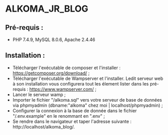 
# ALKOMA_JR_BLOG

## Pré-requis :

* PHP 7.4.9, MySQL 8.0.6, Apache 2.4.46

## Installation :

* Télécharger l'exécutable de composer et l'installer : https://getcomposer.org/download/ ;
* Télécharger l'exécutable de Wampserver et l'installer. Ledit serveur web à son installation vous configurera tout les élement lister dans les pré-requis : https://www.wampserver.com/ ;
* Lancer le serveur wamp ;
* Importer le fichier "/alkoma.sql" vers votre serveur de base de données via phpmyadmin (dbname:"alkoma" chez moi | localhost/phpmyadmin) ;
* Configurer la connexion à la base de donnée dans le fichier "/.env.example" en le renommant en ".env" ;
* Se rendre dans le navigateur et taper l'adresse suivante : http://localhost/alkoma_blog/.